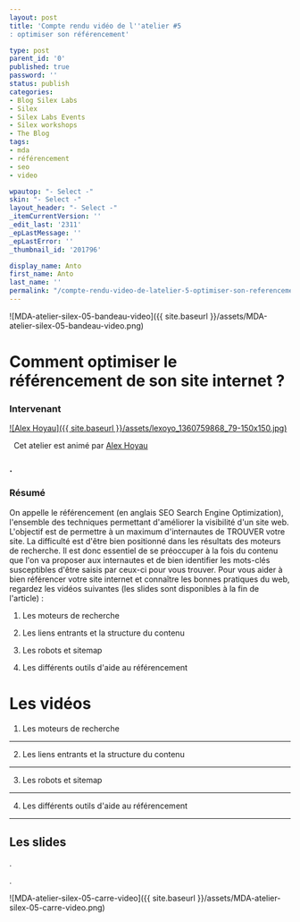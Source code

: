 ```yaml
---
layout: post
title: 'Compte rendu vidéo de l''atelier #5
: optimiser son référencement'

type: post
parent_id: '0'
published: true
password: ''
status: publish
categories:
- Blog Silex Labs
- Silex
- Silex Labs Events
- Silex workshops
- The Blog
tags:
- mda
- référencement
- seo
- video

wpautop: "- Select -"
skin: "- Select -"
layout_header: "- Select -"
_itemCurrentVersion: ''
_edit_last: '2311'
_epLastMessage: ''
_epLastError: ''
_thumbnail_id: '201796'

display_name: Anto
first_name: Anto
last_name: ''
permalink: "/compte-rendu-video-de-latelier-5-optimiser-son-referencement/"
---
```


![MDA-atelier-silex-05-bandeau-video]({{ site.baseurl }}/assets/MDA-atelier-silex-05-bandeau-video.png)

Comment optimiser le référencement de son site internet ?
=========================================================

### Intervenant

[![Alex Hoyau]({{ site.baseurl }}/assets/lexoyo_1360759868_79-150x150.jpg)](https://www.silexlabs.org/wp-content/uploads/2014/04/lexoyo_1360759868_79.jpg)

  Cet atelier est animé par [Alex Hoyau](http://lexoyo.me/ "Site Alex Hoyau")



### .

### Résumé

On appelle le référencement (en anglais SEO Search Engine Optimization), l'ensemble des techniques permettant d'améliorer la visibilité d'un site web. L'objectif est de permettre à un maximum d'internautes de TROUVER votre site. La difficulté est d'être bien positionné dans les résultats des moteurs de recherche. Il est donc essentiel de se préoccuper à la fois du contenu que l'on va proposer aux internautes et de bien identifier les mots-clés susceptibles d'être saisis par ceux-ci pour vous trouver. Pour vous aider à bien référencer votre site internet et connaître les bonnes pratiques du web, regardez les vidéos suivantes (les slides sont disponibles à la fin de l'article)
: 
1) Les moteurs de recherche

2) Les liens entrants et la structure du contenu

3) Les robots et sitemap

4) Les différents outils d'aide au référencement

Les vidéos
==========

1) Les moteurs de recherche
---------------------------

2) Les liens entrants et la structure du contenu
------------------------------------------------

3) Les robots et sitemap
------------------------

4) Les différents outils d'aide au référencement
------------------------------------------------

Les slides
----------

  
.

.

![MDA-atelier-silex-05-carre-video]({{ site.baseurl }}/assets/MDA-atelier-silex-05-carre-video.png)